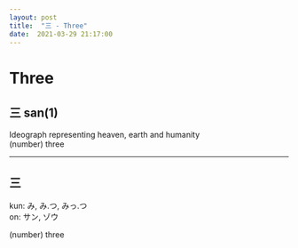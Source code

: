```yaml
---
layout: post
title:  "三 - Three"
date:  2021-03-29 21:17:00
---
```


# Three

## 三 san(1)

Ideograph representing heaven, earth and humanity  
(number) three

-----

## 三

kun: み, み.つ, みっ.つ  
on: サン, ゾウ

(number) three
